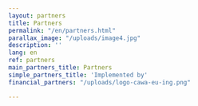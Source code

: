 ```yaml
---
layout: partners
title: Partners
permalink: "/en/partners.html"
parallax_image: "/uploads/image4.jpg"
description: ''
lang: en
ref: partners
main_partners_title: Partners
simple_partners_title: 'Implemented by'
financial_partners: "/uploads/logo-cawa-eu-ing.png"

---
```

